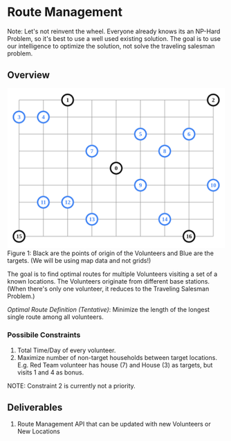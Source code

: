 # Route Management
Note: Let's not reinvent the wheel. Everyone already knows its an NP-Hard Problem, so it's best to use a well used existing solution. The goal is to use our intelligence to optimize the solution, not solve the traveling salesman problem.

## Overview 
![Volunteer Route Problem](vrp_starts_ends.svg)
Figure 1: Black are the points of origin of the Volunteers and Blue are the targets. (We will be using map data and not grids!)

The goal is to find optimal routes for multiple Volunteers visiting a set of a known locations. The Volunteers originate from different base stations. (When there's only one volunteer, it reduces to the Traveling Salesman Problem.)

*Optimal Route Definition (Tentative)*: Minimize the length of the longest single route among all volunteers.

### Possibile Constraints
1. Total Time/Day of every volunteer.
2. Maximize number of non-target households between target locations. E.g. Red Team volunteer has house (7) and House (3) as targets, but visits 1 and 4 as bonus.

NOTE: Constraint 2 is currently not a priority.

## Deliverables
1. Route Management API that can be updated with new Volunteers or New Locations


